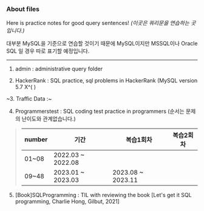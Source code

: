 
### About files

Here is practice notes for good query sentences! _(이곳은 쿼리문을 연습하는 곳입니다.)_

대부분 MySQL을 기준으로 연습할 것이기 때문에 MySQL이지만 MSSQL이나 Oracle SQL 일 경우 따로 표기할 예정입니다.

---

1. admin : administrative query folder

2. HackerRank : SQL practice, sql problems in HackerRank (MySQL version 5.7 X^( )
  
~3. Traffic Data :~

4. Programmerstest : SQL coding test practice in programmers (순서는 문제의 난이도와 관계없습니다.)

>  | number | 기간              | 복습1회차            | 복습2회차      |
>  |:---    |---                |---                |---           |
>  | 01~08  | 2022.03 ~ 2022.08 |                   |              |
>  | 09~48  | 2023.01 ~ 2023.03 | 2023.08 ~ 2023.11 |              |


5. [Book]SQLProgramming : TIL with reviewing the book [Let's get it SQL programming, Charlie Hong, Gilbut, 2021]
